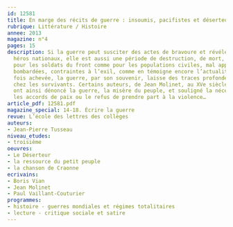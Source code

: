```yaml
---
id: 12581
title: En marge des récits de guerre : insoumis, pacifistes et déserteurs
rubrique: Littérature / Histoire 
annee: 2013
magazine: n°4
pages: 15
description: Si la guerre peut susciter des actes de bravoure et révéler quelques
  héros nationaux, elle est aussi une période de destruction, de mort, de désolation,
  pour les soldats du front comme pour les populations civiles, mal approvisionnées,
  bombardées, contraintes à l’exil, comme en témoigne encore l’actualité. Même une
  fois achevée, la guerre, par son souvenir, laisse des traces profondes, inguérissables,
  chez les survivants. Certains auteurs, de Jean Molinet, au XVe siècle, à Boris Vian,
  ont ainsi dénoncé la guerre, la misère du peuple, et souligné la nécessité de privilégier
  les accords de paix ou le refus de prendre part à la violence…
article_pdf: 12581.pdf
magazine_special: 14-18. Écrire la guerre
revue: L’école des lettres des collèges
auteurs:
- Jean-Pierre Tusseau
niveau_etudes:
- troisième
oeuvres:
- Le Déserteur
- la ressource du petit peuple
- la chanson de Craonne
ecrivains:
- Boris Vian
- Jean Molinet
- Paul Vaillant-Couturier
programmes:
- histoire - guerres mondiales et régimes totalitaires
- lecture - critique sociale et satire
---
```

